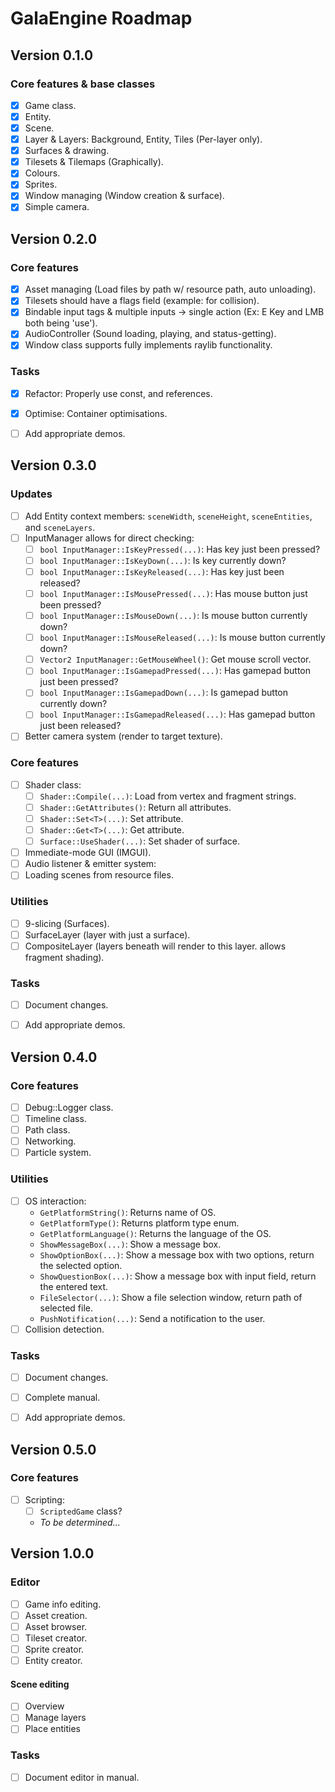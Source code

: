 # GalaEngine Roadmap
## Version 0.1.0
### Core features & base classes
- [x] Game class.
- [x] Entity.
- [x] Scene.
- [x] Layer & Layers: Background, Entity, Tiles (Per-layer only).
- [x] Surfaces & drawing.
- [x] Tilesets & Tilemaps (Graphically).
- [x] Colours.
- [x] Sprites.
- [x] Window managing (Window creation & surface).
- [x] Simple camera.
			
## Version 0.2.0
### Core features
- [x] Asset managing (Load files by path w/ resource path, auto unloading).
- [x] Tilesets should have a flags field (example: for collision).
- [x] Bindable input tags & multiple inputs -> single action (Ex: E Key and LMB both being 'use').
- [x] AudioController (Sound loading, playing, and status-getting).
- [x] Window class supports fully implements raylib functionality.

### Tasks
- [x] Refactor: Properly use const, and references.
- [x] Optimise: Container optimisations.
- [ ] Add appropriate demos.


## Version 0.3.0
### Updates
- [ ] Add Entity context members: `sceneWidth`, `sceneHeight`, `sceneEntities`, and `sceneLayers`.
- [ ] InputManager allows for direct checking:
  - [ ] `bool InputManager::IsKeyPressed(...)`: Has key just been pressed?
  - [ ] `bool InputManager::IsKeyDown(...)`: Is key currently down?
  - [ ] `bool InputManager::IsKeyReleased(...)`: Has key just been released?
  - [ ] `bool InputManager::IsMousePressed(...)`: Has mouse button just been pressed?
  - [ ] `bool InputManager::IsMouseDown(...)`: Is mouse button currently down?
  - [ ] `bool InputManager::IsMouseReleased(...)`: Is mouse button currently down?
  - [ ] `Vector2 InputManager::GetMouseWheel()`: Get mouse scroll vector.
  - [ ] `bool InputManager::IsGamepadPressed(...)`: Has gamepad button just been pressed?
  - [ ] `bool InputManager::IsGamepadDown(...)`: Is gamepad button currently down?
  - [ ] `bool InputManager::IsGamepadReleased(...)`: Has gamepad button just been released?

- [ ] Better camera system (render to target texture).

### Core features
- [ ] Shader class:
  - [ ] ``Shader::Compile(...)``: Load from vertex and fragment strings.
  - [ ] ``Shader::GetAttributes()``: Return all attributes.
  - [ ] ``Shader::Set<T>(...)``: Set attribute.
  - [ ] ``Shader::Get<T>(...)``: Get attribute.
  - [ ] ``Surface::UseShader(...)``: Set shader of surface.
- [ ] Immediate-mode GUI (IMGUI).
- [ ] Audio listener & emitter system:
- [ ] Loading scenes from resource files.

### Utilities
- [ ] 9-slicing (Surfaces).
- [ ] SurfaceLayer (layer with just a surface).
- [ ] CompositeLayer (layers beneath will render to this layer. allows fragment shading).

### Tasks
- [ ] Document changes.
- [ ] Add appropriate demos.


## Version 0.4.0
### Core features
- [ ] Debug::Logger class.
- [ ] Timeline class.
- [ ] Path class.
- [ ] Networking.
- [ ] Particle system.

### Utilities
- [ ] OS interaction:
  - `GetPlatformString()`: Returns name of OS.
  - `GetPlatformType()`: Returns platform type enum.
  - `GetPlatformLanguage()`: Returns the language of the OS.
  - `ShowMessageBox(...)`: Show a message box.
  - `ShowOptionBox(...)`: Show a message box with two options, return the selected option.
  - `ShowQuestionBox(...)`: Show a message box with input field, return the entered text.
  - `FileSelector(...)`: Show a file selection window, return path of selected file.
  - `PushNotification(...)`: Send a notification to the user.
- [ ] Collision detection.

### Tasks
- [ ] Document changes.
- [ ] Complete manual.
- [ ] Add appropriate demos.


## Version 0.5.0
### Core features
- [ ] Scripting:
  - [ ] ``ScriptedGame`` class?
  - *To be determined...*


## Version 1.0.0
### Editor
- [ ] Game info editing.
- [ ] Asset creation.
- [ ] Asset browser.
- [ ] Tileset creator.
- [ ] Sprite creator.
- [ ] Entity creator.

#### Scene editing
- [ ] Overview
- [ ] Manage layers
- [ ] Place entities

### Tasks
- [ ] Document editor in manual.

